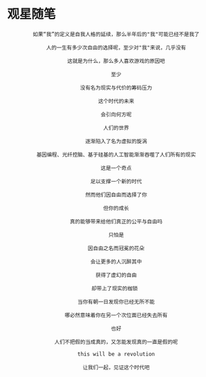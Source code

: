 # 观星随笔

<center>
  
    如果“我”的定义是自我人格的延续，那么半年后的"我"可能已经不是我了

    人的一生有多少次自由的选择呢，至少对"我"来说，几乎没有

    这就是为什么，那么多人喜欢游戏的原因吧

    至少

    没有名为现实与代价的筹码压力

    这个时代的未来

    会引向何方呢

    人们的世界

    逐渐陷入了名为虚拟的旋涡

    基因编程、光纤控脑、基于硅基的人工智能渐渐吞噬了人们所有的现实

    这是一个奇点

    足以支撑一个新的时代

    然而他们因自由而选择了你

    但你的成长

    真的能够带来给他们真正的公平与自由吗

    只怕是

    因自由之名而冠冕的花朵

    会让更多的人沉醉其中

    获得了虚幻的自由

    却带上了现实的枷锁 

    当你有朝一日发现你已经无所不能

    哪必然意味着你在另一个次位面已经失去所有

    也好

    人们不把假的当成真的，又怎能发现真的一直是假的呢

    this will be a revolution

    让我们一起，见证这个时代吧
</center >
